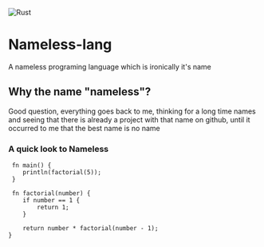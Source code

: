 ![Rust](https://github.com/angel-afonso/namelesslang/workflows/Rust/badge.svg)

# Nameless-lang
A nameless programing language which is ironically it's name

## Why the name "nameless"?
Good question, everything goes back to me, thinking for a long time names and seeing that there is already a project with that name on github, until it occurred to me that the best name is no name

### A quick look to Nameless 

```
 fn main() {
    println(factorial(5));      
 }

 fn factorial(number) {    
    if number == 1 {      
        return 1;           
    }    
            
    return number * factorial(number - 1);    
}       
        
```